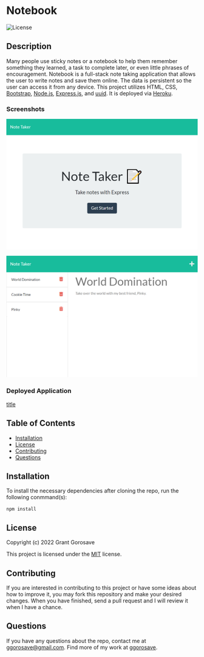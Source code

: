 # Notebook
![License](https://img.shields.io/badge/License-MIT-blue)

## Description
Many people use sticky notes or a notebook to help them remember something they learned, a task to complete later, or even little phrases of encouragement. Notebook is a full-stack note taking application that allows the user to write notes and save them online. The data is persistent so the user can access it from any device. This project utilizes HTML, CSS, [Bootstrap](https://getbootstrap.com/docs/5.2/getting-started/introduction/), [Node.js](https://nodejs.org/en/), [Express.js](https://expressjs.com/), and [uuid](https://www.npmjs.com/package/uuid). It is deployed via [Heroku](https://dashboard.heroku.com/apps).

### Screenshots
![Notebook Homepage](./public/assets/images/notebook_hp.png)

![Notebook Notes](./public/assets/images/notebook_notes.png)

### Deployed Application

[title](https://ggorosave-notebook.herokuapp.com/)

## Table of Contents 

- [Installation](#installation)
- [License](#license)
- [Contributing](#contributing)
- [Questions](#questions)

## Installation

To install the necessary dependencies after cloning the repo, run the following conmmand(s):
  
```
npm install
```


## License

Copyright (c) 2022 Grant Gorosave

This project is licensed under the 	[MIT](https://github.com/ggorosave/Notebook/blob/main/LICENSE) license.

## Contributing

If you are interested in contributing to this project or have some ideas about how to improve it, you may fork this repository and make your desired changes. When you have finished, send a pull request and I will review it when I have a chance. 


## Questions

If you have any questions about the repo, contact me at [ggorosave@gmail.com](mailto:ggorosave@gmail.com). Find more of my work at [ggorosave](https://https://github.com/ggorosave).
